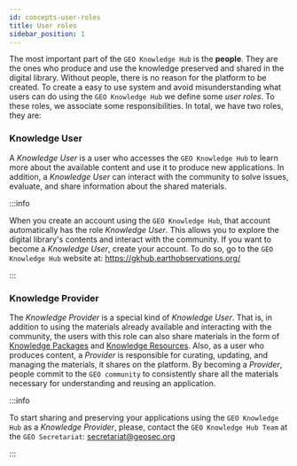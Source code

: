 ```yaml
---
id: concepts-user-roles
title: User roles
sidebar_position: 1
---
```


The most important part of the `GEO Knowledge Hub` is the **people**. They are the ones who produce and use the knowledge preserved and shared in the digital library. Without people, there is no reason for the platform to be created. To create a  easy to use system and avoid misunderstanding what users can do using the `GEO Knowledge Hub` we define some *user roles*. To these roles, we associate some responsibilities. In total, we have two roles, they are: 

### Knowledge User

A *Knowledge User* is a user who accesses the `GEO Knowledge Hub` to learn more about the available content and use it to produce new applications. In addition, a *Knowledge User* can interact with the community to solve issues, evaluate, and share information about the shared materials.

:::info

When you create an account using the `GEO Knowledge Hub`, that account automatically has the role *Knowledge User*. This allows you to explore the digital library's contents and interact with the community. If you want to become a *Knowledge User*, create your account. To do so, go to the `GEO Knowledge Hub` website at: https://gkhub.earthobservations.org/

:::

### Knowledge Provider

The *Knowledge Provider* is a special kind of *Knowledge User*. That is, in addition to using the materials already available and interacting with the community, the users with this role can also share materials in the form of [Knowledge Packages](/docs/concepts/sharing-units/concepts-sharing-units-packages) and [Knowledge Resources](/docs/concepts/sharing-units/concepts-sharing-units-resources). Also, as a user who produces content, a *Provider* is responsible for curating, updating, and managing the materials, it shares on the platform. By becoming a *Provider*, people commit to the `GEO community` to consistently share all the materials necessary for understanding and reusing an application.

:::info

To start sharing and preserving your applications using the `GEO Knowledge Hub` as a *Knowledge Provider*, please, contact the `GEO Knowledge Hub Team` at the `GEO Secretariat`: secretariat@geosec.org

:::
